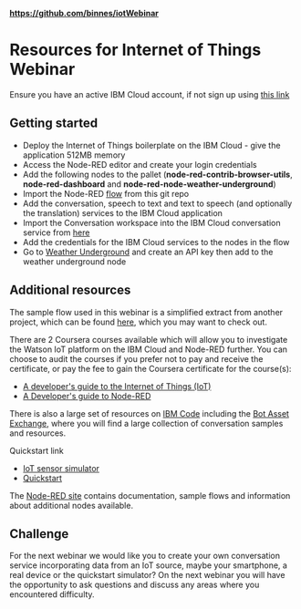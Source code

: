 **https://github.com/binnes/iotWebinar**

# Resources for Internet of Things Webinar  
Ensure you have an active IBM Cloud account, if not sign up using [this link](https://ibm.biz/BdZRMN)  

## Getting started  
- Deploy the Internet of Things boilerplate on the IBM Cloud - give the application 512MB memory
- Access the Node-RED editor and create your login credentials  
- Add the following nodes to the pallet (**node-red-contrib-browser-utils**, **node-red-dashboard** and **node-red-node-weather-underground**)  
- Import the Node-RED  [flow](https://github.com/binnes/iotWebinar/blob/master/webinar.flow) from this git repo  
- Add the conversation, speech to text and text to speech (and optionally the translation) services to the IBM Cloud application   
- Import the Conversation workspace into the IBM Cloud conversation service from   [here](https://github.com/binnes/tobyjnr/blob/master/conversation/TobyJnr_conversation_workspace.json)  
- Add the credentials for the IBM Cloud services to the nodes in the flow  
- Go to [Weather Underground](https://www.wunderground.com) and create an API key then add to the weather underground node  

## Additional resources  
The sample flow used in this webinar is a simplified extract from another project, which can be found [here](https://github.com/binnes/tobyjnr), which you may want to check out.  

There are 2 Coursera courses available which will allow you to investigate the Watson IoT platform on the IBM Cloud and Node-RED further.   You can choose to audit the courses if you prefer not to pay and receive the certificate, or pay the fee to gain the Coursera certificate for the course(s):  
- [A developer's guide to the Internet of Things (IoT)](https://www.coursera.org/learn/developer-iot/home)  
- [A Developer's guide to Node-RED](https://www.coursera.org/learn/developer-nodered/home)  

There is also a large set of resources on [IBM Code](https://developer.ibm.com/code/) including the [Bot Asset Exchange](https://developer.ibm.com/code/exchanges/bots/), where you will find a large collection of conversation samples and resources.

Quickstart link
- [IoT sensor simulator](https://quickstart.internetofthings.ibmcloud.com/iotsensor)  
- [Quickstart](https://quickstart.internetofthings.ibmcloud.com)

The [Node-RED site](https://nodered.org) contains documentation, sample flows and information about additional nodes available.  

## Challenge
For the next webinar we would like you to create your own conversation service incorporating data from an IoT source, maybe your smartphone, a real device or the quickstart simulator?  On the next webinar you will have the opportunity to ask questions and discuss any areas where you encountered difficulty.  
